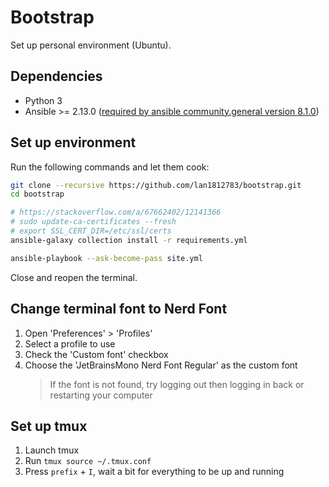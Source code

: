 # Bootstrap

Set up personal environment (Ubuntu).

## Dependencies

- Python 3
- Ansible >= 2.13.0 ([required by ansible community.general version 8.1.0](https://galaxy.ansible.com/ui/repo/published/community/general/?extIdCarryOver=true&sc_cid=701f2000001OH7YAAW))

## Set up environment

Run the following commands and let them cook:

```bash
git clone --recursive https://github.com/lan1812783/bootstrap.git
cd bootstrap

# https://stackoverflow.com/a/67662402/12141366
# sudo update-ca-certificates --fresh
# export SSL_CERT_DIR=/etc/ssl/certs
ansible-galaxy collection install -r requirements.yml

ansible-playbook --ask-become-pass site.yml
```

Close and reopen the terminal.

## Change terminal font to Nerd Font

1. Open 'Preferences' > 'Profiles'
2. Select a profile to use
3. Check the 'Custom font' checkbox
4. Choose the 'JetBrainsMono Nerd Font Regular' as the custom font
   > If the font is not found, try logging out then logging in back or restarting your computer

## Set up tmux

1. Launch tmux
2. Run `tmux source ~/.tmux.conf`
3. Press `prefix` + `I`, wait a bit for everything to be up and running
